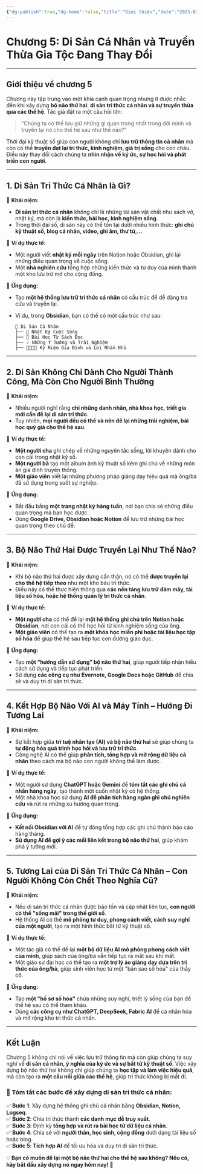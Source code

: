 ```yaml
---
{"dg-publish":true,"dg-home":false,"title":"Giới thiệu","date":"2025-01-31","tags":["book","books/bo-nao-thu-hai"],"dg-path":"Books/Bộ Não Thứ Hai - Đồ Tử Bái/Chương 5 - Di sản cá nhân và truyền thừa gia tộc đang thay đổi.md","permalink":"/books/bo-nao-thu-hai-do-tu-bai/chuong-5-di-san-ca-nhan-va-truyen-thua-gia-toc-dang-thay-doi/","dgPassFrontmatter":true,"updated":"2025-01-31T14:17:03.019+07:00"}
---
```


# **Chương 5: Di Sản Cá Nhân và Truyền Thừa Gia Tộc Đang Thay Đổi**
---

## **Giới thiệu về chương 5**

Chương này tập trung vào một khía cạnh quan trọng nhưng ít được nhắc đến khi xây dựng **bộ não thứ hai**: **di sản tri thức cá nhân và sự truyền thừa qua các thế hệ**. Tác giả đặt ra một câu hỏi lớn:

> "Chúng ta có thể lưu giữ những gì quan trọng nhất trong đời mình và truyền lại nó cho thế hệ sau như thế nào?"

Thời đại kỹ thuật số giúp con người không chỉ **lưu trữ thông tin cá nhân** mà còn có thể **truyền đạt lại tri thức, kinh nghiệm, giá trị sống** cho con cháu. Điều này thay đổi cách chúng ta **nhìn nhận về ký ức, sự học hỏi và phát triển con người**.

---

## **1. Di Sản Tri Thức Cá Nhân là Gì?**

📌 **Khái niệm:**

- **Di sản tri thức cá nhân** không chỉ là những tài sản vật chất như sách vở, nhật ký, mà còn là **kiến thức, bài học, kinh nghiệm sống**.
- Trong thời đại số, di sản này có thể tồn tại dưới nhiều hình thức: **ghi chú kỹ thuật số, blog cá nhân, video, ghi âm, thư từ,...**

📌 **Ví dụ thực tế:**

- Một người viết **nhật ký mỗi ngày** trên Notion hoặc Obsidian, ghi lại những điều quan trọng về cuộc sống.
- Một **nhà nghiên cứu** tổng hợp những kiến thức và tư duy của mình thành một kho lưu trữ mở cho cộng đồng.

📌 **Ứng dụng:**

- Tạo **một hệ thống lưu trữ tri thức cá nhân** có cấu trúc để dễ dàng tra cứu và truyền lại.
- Ví dụ, trong **Obsidian**, bạn có thể có một cấu trúc như sau:
    
    ```
    📂 Di Sản Cá Nhân
    ├── 📝 Nhật Ký Cuộc Sống
    ├── 📖 Bài Học Từ Sách Đọc
    ├── 💡 Những Ý Tưởng và Trải Nghiệm
    ├── 👨‍👩‍👧‍👦 Kỷ Niệm Gia Đình và Lời Nhắn Nhủ
    ```
    

---

## **2. Di Sản Không Chỉ Dành Cho Người Thành Công, Mà Còn Cho Người Bình Thường**

📌 **Khái niệm:**

- Nhiều người nghĩ rằng **chỉ những danh nhân, nhà khoa học, triết gia mới cần để lại di sản tri thức**.
- Tuy nhiên, **mọi người đều có thể và nên để lại những trải nghiệm, bài học quý giá cho thế hệ sau**.

📌 **Ví dụ thực tế:**

- **Một người cha** ghi chép về những nguyên tắc sống, lời khuyên dành cho con cái trong nhật ký số.
- **Một người bà** tạo một album ảnh kỹ thuật số kèm ghi chú về những món ăn gia đình truyền thống.
- **Một giáo viên** viết lại những phương pháp giảng dạy hiệu quả mà ông/bà đã sử dụng trong suốt sự nghiệp.

📌 **Ứng dụng:**

- Bắt đầu bằng **một trang nhật ký hàng tuần**, nơi bạn chia sẻ những điều quan trọng mà bạn học được.
- Dùng **Google Drive, Obsidian hoặc Notion** để lưu trữ những bài học quan trọng theo chủ đề.

---

## **3. Bộ Não Thứ Hai Được Truyền Lại Như Thế Nào?**

📌 **Khái niệm:**

- Khi bộ não thứ hai được xây dựng cẩn thận, nó có thể **được truyền lại cho thế hệ tiếp theo** như một kho báu tri thức.
- Điều này có thể thực hiện thông qua **các nền tảng lưu trữ đám mây, tài liệu số hóa, hoặc hệ thống quản lý tri thức cá nhân**.

📌 **Ví dụ thực tế:**

- **Một người cha** có thể để lại **một hệ thống ghi chú trên Notion hoặc Obsidian**, nơi con cái có thể học hỏi từ kinh nghiệm sống của ông.
- **Một giáo viên** có thể tạo ra **một khóa học miễn phí hoặc tài liệu học tập số hóa** để giúp thế hệ sau tiếp tục con đường giáo dục.

📌 **Ứng dụng:**

- Tạo **một “hướng dẫn sử dụng” bộ não thứ hai**, giúp người tiếp nhận hiểu cách sử dụng và tiếp tục phát triển.
- Sử dụng **các công cụ như Evernote, Google Docs hoặc GitHub** để chia sẻ và duy trì di sản tri thức.

---

## **4. Kết Hợp Bộ Não Với AI và Máy Tính – Hướng Đi Tương Lai**

📌 **Khái niệm:**

- Sự kết hợp giữa **trí tuệ nhân tạo (AI) và bộ não thứ hai** sẽ giúp chúng ta **tự động hóa quá trình học hỏi và lưu trữ tri thức**.
- Công nghệ AI có thể giúp **phân tích, tổng hợp và mở rộng dữ liệu cá nhân** theo cách mà bộ não con người không thể làm được.

📌 **Ví dụ thực tế:**

- Một người sử dụng **ChatGPT hoặc Gemini** để **tóm tắt các ghi chú cá nhân hàng ngày**, tạo thành một cuốn nhật ký có hệ thống.
- Một nhà khoa học sử dụng **AI để phân tích hàng ngàn ghi chú nghiên cứu** và rút ra những xu hướng quan trọng.

📌 **Ứng dụng:**

- **Kết nối Obsidian với AI** để tự động tổng hợp các ghi chú thành báo cáo hàng tháng.
- **Sử dụng AI để gợi ý các mối liên kết trong bộ não thứ hai**, giúp khám phá ý tưởng mới.

---

## **5. Tương Lai của Di Sản Tri Thức Cá Nhân – Con Người Không Còn Chết Theo Nghĩa Cũ?**

📌 **Khái niệm:**

- Nếu di sản tri thức cá nhân được bảo tồn và cập nhật liên tục, **con người có thể "sống mãi" trong thế giới số**.
- Hệ thống AI có thể **mô phỏng tư duy, phong cách viết, cách suy nghĩ của một người**, tạo ra một hình thức bất tử kỹ thuật số.

📌 **Ví dụ thực tế:**

- Một tác giả có thể để lại **một bộ dữ liệu AI mô phỏng phong cách viết của mình**, giúp sách của ông/bà vẫn tiếp tục ra mắt sau khi mất.
- Một giáo sư đại học có thể tạo ra **một trợ lý ảo giảng dạy dựa trên tri thức của ông/bà**, giúp sinh viên học từ một "bản sao số hóa" của thầy cô.

📌 **Ứng dụng:**

- Tạo **một "hồ sơ số hóa"** chứa những suy nghĩ, triết lý sống của bạn để thế hệ sau có thể tham khảo.
- Dùng **các công cụ như ChatGPT, DeepSeek, Fabric AI** để cá nhân hóa và mở rộng kho tri thức cá nhân.

---

## **Kết Luận**

Chương 5 không chỉ nói về việc lưu trữ thông tin mà còn giúp chúng ta suy nghĩ về **di sản cá nhân, ý nghĩa của ký ức và sự bất tử kỹ thuật số**. Việc xây dựng bộ não thứ hai không chỉ giúp chúng ta **học tập và làm việc hiệu quả**, mà còn tạo ra **một cầu nối giữa các thế hệ**, giúp tri thức không bị mất đi.

### **🔹 Tóm tắt các bước để xây dựng di sản tri thức cá nhân:**

✅ **Bước 1**: Xây dựng hệ thống ghi chú cá nhân bằng **Obsidian, Notion, Logseq**.  
✅ **Bước 2**: Chia tri thức thành **các danh mục dễ truy xuất**.  
✅ **Bước 3**: Định kỳ **tổng hợp và rút ra bài học từ dữ liệu cá nhân**.  
✅ **Bước 4**: Chia sẻ với **người thân, học sinh, cộng đồng** dưới dạng tài liệu số hoặc blog.  
✅ **Bước 5**: **Tích hợp AI** để tối ưu hóa và duy trì di sản tri thức.

💡 **Bạn có muốn để lại một bộ não thứ hai cho thế hệ sau không? Nếu có, hãy bắt đầu xây dựng nó ngay hôm nay! 🚀**